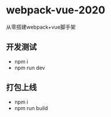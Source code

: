 # webpack-vue-2020
从零搭建webpack+vue脚手架

## 开发测试
- npm i
- npm run dev

## 打包上线
- npm i
- npm run build